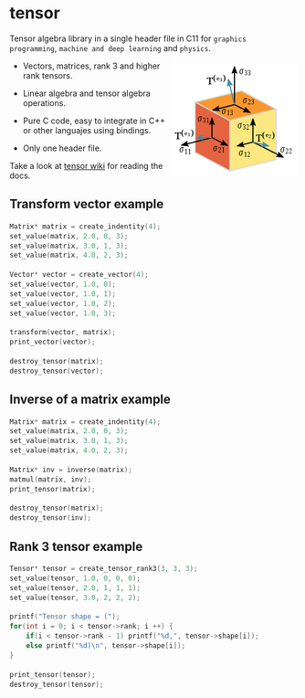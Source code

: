 # tensor

Tensor algebra library in a single header file in C11 for `graphics programming`, `machine and deep learning` and `physics`.

<img align="right" width="220px" height="201px" src="img/tensor.png"/>

* Vectors, matrices, rank 3 and higher rank tensors.

* Linear algebra and tensor algebra operations.

* Pure C code, easy to integrate in C++ or other languajes using bindings.

* Only one header file.

Take a look at [tensor wiki](https://github.com/MorcilloSanz/tensor/wiki) for reading the docs.

## Transform vector example
```c
Matrix* matrix = create_indentity(4);
set_value(matrix, 2.0, 0, 3);
set_value(matrix, 3.0, 1, 3);
set_value(matrix, 4.0, 2, 3);

Vector* vector = create_vector(4);
set_value(vector, 1.0, 0);
set_value(vector, 1.0, 1);
set_value(vector, 1.0, 2);
set_value(vector, 1.0, 3);

transform(vector, matrix);
print_vector(vector);

destroy_tensor(matrix);
destroy_tensor(vector);
```

## Inverse of a matrix example
```c
Matrix* matrix = create_indentity(4);
set_value(matrix, 2.0, 0, 3);
set_value(matrix, 3.0, 1, 3);
set_value(matrix, 4.0, 2, 3);

Matrix* inv = inverse(matrix);
matmul(matrix, inv);
print_tensor(matrix);

destroy_tensor(matrix);
destroy_tensor(inv);
```

## Rank 3 tensor example
```c
Tensor* tensor = create_tensor_rank3(3, 3, 3);
set_value(tensor, 1.0, 0, 0, 0);
set_value(tensor, 2.0, 1, 1, 1);
set_value(tensor, 3.0, 2, 2, 2);

printf("Tensor shape = (");
for(int i = 0; i < tensor->rank; i ++) {
    if(i < tensor->rank - 1) printf("%d,", tensor->shape[i]);
    else printf("%d)\n", tensor->shape[i]);
}

print_tensor(tensor);
destroy_tensor(tensor);
```
